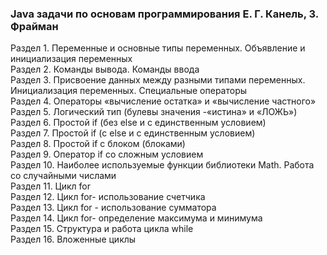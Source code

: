 ### Java задачи по основам программирования Е. Г. Канель, 3. Фрайман

Раздел 1. Переменные и основные типы переменных. Объявление и инициализация переменных</br>
Раздел 2. Команды вывода. Команды ввода</br>
Раздел 3. Присвоение данных между разными типами переменных. Инициализация переменных. Специальные операторы</br>
Раздел 4. Операторы «вычисление остатка» и «вычисление частного»</br>
Раздел 5. Логический тип (булевы значения -«истина» и «ЛОЖЬ») </br>
Раздел 6. Простой if (без else и с единственным условием)</br>
Раздел 7. Простой if (с else и с единственным условием) </br>
Раздел 8. Простой if с блоком (блоками)</br>
Раздел 9. Оператор if со сложным условием</br>
Раздел 10. Наиболее используемые функции библиотеки Math. Работа со случайными числами</br>
Раздел 11. Цикл for</br>
Раздел 12. Цикл for- использование счетчика</br>
Раздел 13. Цикл for - использование сумматора</br>
Раздел 14. Цикл for- определение максимума и минимума</br>
Раздел 15. Структура и работа цикла while</br>
Раздел 16. Вложенные циклы</br>
